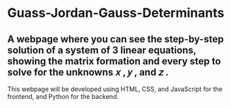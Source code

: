 # Guass-Jordan-Gauss-Determinants
A webpage where you can see the step-by-step solution of a system of 3 linear equations, showing the matrix formation and every step to solve for the unknowns  𝑥 ,  𝑦 , and  𝑧 .
--------

This webpage will be developed using HTML, CSS, and JavaScript for the frontend, and Python for the backend.
